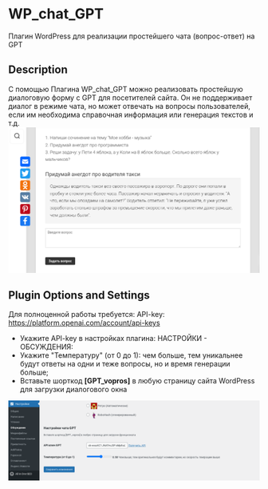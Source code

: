 # WP_chat_GPT
Плагин WordPress для реализации простейшего чата (вопрос-ответ) на GPT

## Description
С помощью Плагина WP_chat_GPT можно реализовать простейшую диалоговую форму с GPT для посетителей сайта. Он не поддерживает диалог в режиме чата, но может отвечать на вопросы пользователей, если им необходима справочная информация или генерация текстов и т.д. 
![Генерация вопрос-ответ GTP](https://github.com/websochka/WP_chat_GPT/blob/main/Screenshot.png)

## Plugin Options and Settings
Для полноценной работы требуется: API-key: https://platform.openai.com/account/api-keys
- Укажите API-key в настройках плагина: НАСТРОЙКИ - ОБСУЖДЕНИЯ:
- Укажите "Температуру" (от 0 до 1): чем больше, тем уникальнее будут ответы на одни и теже вопросы, но и время генерации больше;
- Вставьте шорткод **[GPT_vopros]** в любую страницу сайта WordPress для загрузки диалогового окна

![Генерация вопрос-ответ GTP](https://github.com/websochka/WP_chat_GPT/blob/main/Screenshot_settings.png)


